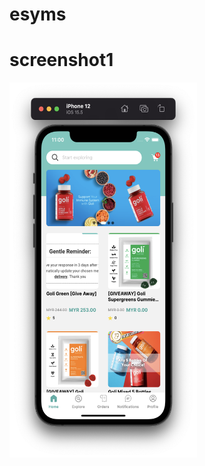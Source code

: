 # esyms

# screenshot1
<img src="https://github.com/silthice/esyms/blob/master/screenshots/esyms1.png" width="300" height="600" />

